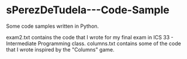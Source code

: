 # sPerezDeTudela---Code-Sample
Some code samples written in Python.

exam2.txt contains the code that I wrote for my final exam in ICS 33 - Intermediate Programming class.
columns.txt contains some of the code that I wrote inspired by the "Columns" game.
